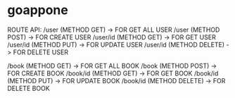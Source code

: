 # goappone
 
ROUTE API:
/user (METHOD GET) -> FOR GET ALL USER
/user (METHOD POST) -> FOR CREATE USER
/user/id (METHOD GET) -> FOR GET USER
/user/id (METHOD PUT) -> FOR UPDATE USER
/user/id (METHOD DELETE) -> FOR DELETE USER

/book (METHOD GET) -> FOR GET ALL BOOK
/book (METHOD POST) -> FOR CREATE BOOK
/book/id (METHOD GET) -> FOR GET BOOK
/book/id (METHOD PUT) -> FOR UPDATE BOOK
/book/id (METHOD DELETE) -> FOR DELETE BOOK